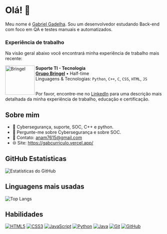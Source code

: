 # Olá! 👋

Meu nome é [Gabriel Gadelha](https://github.com/gabztoo). Sou um desenvolvedor estudando Back-end com foco em QA e testes manuais e automatizados.

### Experiência de trabalho

Na visão geral abaixo você encontrará minha experiência de trabalho mais recente:

[<img align="left" height="94px" width="94px" alt="Bringel" src="https://gbringel.com/wp-content/uploads/2024/05/imagem_2024-05-24_144334491.png"/>](https://gbringel.com/)

**Suporte TI - Tecnologia** \
[**Grupo Bringel**]([https://www.jabil.com/](https://hospitalsantajulia.com.br/)) • Half-time \
Linguagens & Tecnologias: `Python`, `C++`, `C`, `CSS`, `HTML`, `JS`\
<br/>


Por favor, encontre-me no [LinkedIn](https://www.linkedin.com/in/gabrielgadelha-ti/) para uma descrição mais detalhada da minha experiência de trabalho, educação e certificação.

## Sobre mim
- 🌱 Cybersegurança, suporte, SOC, C++ e python.
- 💬 Pergunte-me sobre Cybersegurança e sobre SOC.
- 📩 Contato:
  anam7615@gmail.com
- 🌐 Site: https://gabcurriculo.vercel.app/

## GitHub Estatísticas
![Estatísticas do GitHub](https://github-readme-stats.vercel.app/api?username=gabztoo&show_icons=true&theme=radical)

## Linguagens mais usadas
![Top Langs](https://github-readme-stats.vercel.app/api/top-langs/?username=gabztoo&layout=compact&theme=radical)


## Habilidades
[![HTML5](https://img.shields.io/badge/-HTML5-E34F26?style=flat&logo=html5&logoColor=white)](https://developer.mozilla.org/en-US/docs/Web/HTML)
[![CSS3](https://img.shields.io/badge/-CSS3-1572B6?style=flat&logo=css3&logoColor=white)](https://developer.mozilla.org/en-US/docs/Web/CSS)
[![JavaScript](https://img.shields.io/badge/-JavaScript-F7DF1E?style=flat&logo=javascript&logoColor=black)](https://developer.mozilla.org/en-US/docs/Web/JavaScript)
[![Python](https://img.shields.io/badge/-Python-3776AB?style=flat&logo=python&logoColor=white)](https://www.python.org/)
[![Java](https://img.shields.io/badge/-Java-007396?style=flat&logo=java&logoColor=white)](https://www.java.com/)
[![Git](https://img.shields.io/badge/-Git-F05032?style=flat&logo=git&logoColor=white)](https://git-scm.com/)
[![GitHub](https://img.shields.io/badge/-GitHub-181717?style=flat&logo=github&logoColor=white)](https://github.com/)
